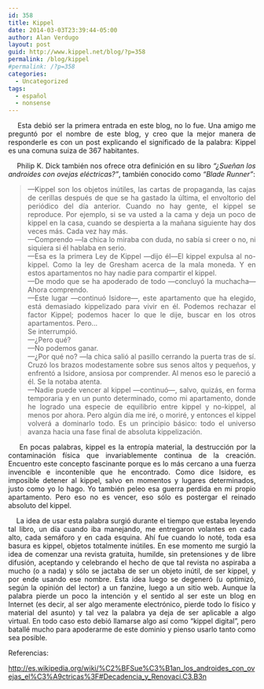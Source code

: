 ```yaml
---
id: 358
title: Kippel
date: 2014-03-03T23:39:44-05:00
author: Alan Verdugo
layout: post
guid: http://www.kippel.net/blog/?p=358
permalink: /blog/kippel
#permalink: /?p=358
categories:
  - Uncategorized
tags:
  - español
  - nonsense
---
```

<p style="text-align: justify;">
      Esta debió ser la primera entrada en este blog, no lo fue. Una amigo me preguntó por el nombre de este blog, y creo que la mejor manera de responderle es con un post explicando el significado de la palabra: Kippel es una comuna suiza de 367 habitantes.
</p>

<p style="text-align: justify;">
      Philip K. Dick también nos ofrece otra definición en su libro <em>&#8220;¿Sueñan los androides con ovejas eléctricas?&#8221;</em>, también conocido como <em>&#8220;Blade Runner&#8221;</em>:
</p>

> <p style="text-align: justify;">
>   —Kippel son los objetos inútiles, las cartas de propaganda, las cajas de cerillas después de que se ha gastado la última, el envoltorio del periódico del día anterior. Cuando no hay gente, el kippel se reproduce. Por ejemplo, si se va usted a la cama y deja un poco de kippel en la casa, cuando se despierta a la mañana siguiente hay dos veces más. Cada vez hay más.<br /> —Comprendo —la chica lo miraba con duda, no sabía si creer o no, ni siquiera si él hablaba en serio.<br /> —Esa es la primera Ley de Kippel —dijo él—El kippel expulsa al no-kippel. Como la ley de Gresham acerca de la mala moneda. Y en estos apartamentos no hay nadie para compartir el kippel.<br /> —De modo que se ha apoderado de todo —concluyó la muchacha—Ahora comprendo.<br /> —Este lugar —continuó Isidore—, este apartamento que ha elegido, está demasiado kippelizado para vivir en él. Podemos rechazar el factor Kippel; podemos hacer lo que le dije, buscar en los otros apartamentos. Pero&#8230;<br /> Se interrumpió.<br /> —¿Pero qué?<br /> —No podemos ganar.<br /> —¿Por qué no? —la chica salió al pasillo cerrando la puerta tras de sí. Cruzó los brazos modestamente sobre sus senos altos y pequeños, y enfrentó a Isidore, ansiosa por comprender. Al menos eso le pareció a él. Se la notaba atenta.<br /> —Nadie puede vencer al kippel —continuó—, salvo, quizás, en forma temporaria y en un punto determinado, como mi apartamento, donde he logrado una especie de equilibrio entre kippel y no-kippel, al menos por ahora. Pero algún día me iré, o moriré, y entonces el kippel volverá a dominarlo todo. Es un principio básico: todo el universo avanza hacia una fase final de absoluta kippelización.
> </p>

<p style="text-align: justify;">
      En pocas palabras, kippel es la entropía material, la destrucción por la contaminación física que invariablemente continua de la creación. Encuentro este concepto fascinante porque es lo más cercano a una fuerza invencible e incontenible que he encontrado. Como dice Isidore, es imposible detener al kippel, salvo en momentos y lugares determinados, justo como yo lo hago. Yo también peleo esa guerra perdida en mi propio apartamento. Pero eso no es vencer, eso sólo es postergar el reinado absoluto del kippel.
</p>

<p style="text-align: justify;">
      La idea de usar esta palabra surgió durante el tiempo que estaba leyendo tal libro, un día cuando iba manejando, me entregaron volantes en cada alto, cada semáforo y en cada esquina. Ahí fue cuando lo noté, toda esa basura es kippel, objetos totalmente inútiles. En ese momento me surgió la idea de comenzar una revista gratuita, humilde, sin pretensiones y de libre difusión, aceptando y celebrando el hecho de que tal revista no aspiraba a mucho (o a nada) y sólo se jactaba de ser un objeto inútil, de ser kippel, y por ende usando ese nombre. Esta idea luego se degeneró (u optimizó, según la opinión del lector) a un fanzine, luego a un sitio web. Aunque la palabra pierde un poco la intención y el sentido al ser este un blog en Internet (es decir, al ser algo meramente electrónico, pierde todo lo físico y material del asunto) y tal vez la palabra ya deja de ser aplicable a algo virtual. En todo caso esto debió llamarse algo así como &#8220;kippel digital&#8221;, pero batallé mucho para apoderarme de este dominio y pienso usarlo tanto como sea posible.
</p>

<p style="text-align: justify;">
  Referencias:
</p>

<p style="text-align: justify;">
  <a href="http://es.wikipedia.org/wiki/%C2%BFSue%C3%B1an_los_androides_con_ovejas_el%C3%A9ctricas%3F#Decadencia_y_Renovaci.C3.B3n" target="_blank">http://es.wikipedia.org/wiki/%C2%BFSue%C3%B1an_los_androides_con_ovejas_el%C3%A9ctricas%3F#Decadencia_y_Renovaci.C3.B3n</a>
</p>